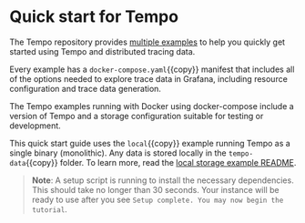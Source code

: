 # Quick start for Tempo

The Tempo repository provides [multiple examples](https://github.com/grafana/tempo/tree/main/example/docker-compose) to help you quickly get started using Tempo and distributed tracing data.

Every example has a `docker-compose.yaml`{{copy}} manifest that includes all of the options needed to explore trace data in Grafana, including resource configuration and trace data generation.

The Tempo examples running with Docker using docker-compose include a version of Tempo and a storage configuration suitable for testing or development.

This quick start guide uses the `local`{{copy}} example running Tempo as a single binary (monolithic). Any data is stored locally in the `tempo-data`{{copy}} folder.
To learn more, read the [local storage example README](https://github.com/grafana/tempo/blob/main/example/docker-compose/local).

> **Note**:
> A setup script is running to install the necessary dependencies.
> This should take no longer than 30 seconds. 
> Your instance will be ready to use after you see `Setup complete. You may now begin the tutorial`.
